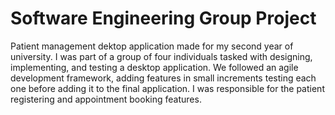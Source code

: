 # Software Engineering Group Project

Patient management dektop application made for my second year of university. I was part of a group of four individuals tasked with designing, implementing, and testing a desktop application. We followed an agile development framework, adding features in small increments testing each one before adding it to the final application. I was responsible for the patient registering and appointment booking features.

